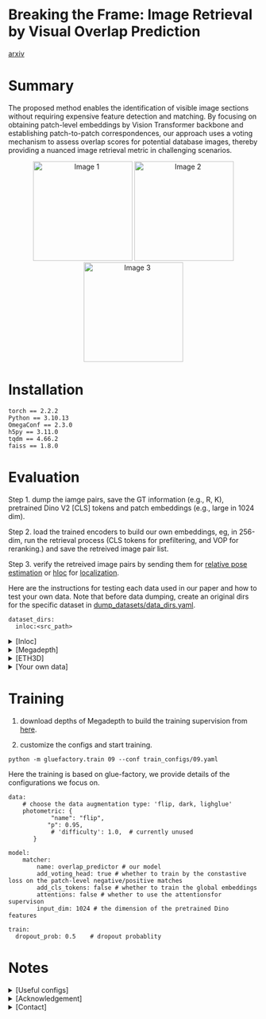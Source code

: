 # Breaking the Frame: Image Retrieval by Visual Overlap Prediction

[arxiv]()

# Summary
The proposed method enables the identification of visible image sections without requiring expensive feature detection and matching. 
    By focusing on obtaining patch-level embeddings by Vision Transformer backbone and establishing patch-to-patch correspondences, our approach uses a voting mechanism to assess overlap scores for potential database images, thereby providing a nuanced image retrieval metric in challenging scenarios.

<p align="center">
  <img src="https://cmp.felk.cvut.cz/~weitong/vop/demo_756.png"  alt="Image 1" width="200"/>
  <img src="https://cmp.felk.cvut.cz/~weitong/vop/demo_378.png"  alt="Image 2" width="200"/>
  <img src="https://cmp.felk.cvut.cz/~weitong/vop/demo_189.png"  alt="Image 3" width="200"/>
</p>

# Installation
```
torch == 2.2.2
Python == 3.10.13
OmegaConf == 2.3.0
h5py == 3.11.0
tqdm == 4.66.2
faiss == 1.8.0
```
# Evaluation

Step 1. dump the iamge pairs, save the GT information (e.g., R, K), pretrained Dino V2 [CLS] tokens and patch embeddings (e.g., large in 1024 dim). 

Step 2. load the trained encoders to build our own embeddings, eg, in 256-dim, run the retrieval process (CLS tokens for prefiltering, and VOP for reranking.) and save the retreived image pair list.

Step 3. verify the retreived image pairs by sending them for [relative pose estimation](relative_pose.py) or [hloc](https://github.com/cvg/Hierarchical-Localization.git) for [localization](inloc_localization.py).

Here are the instructions for testing each data used in our paper and how to test your own data. 
Note that before data dumping, create an original dirs for the specific dataset in [dump_datasets/data_dirs.yaml](dump_datasets/data_dirs.yaml).

```
dataset_dirs:
  inloc:<src_path>
```
<details>
<summary>[Inloc]</summary>

1. download the [cutouts](https://data.ciirc.cvut.cz/public/projects/2020VisualLocalization/InLoc/cutouts.tar.gz) (db images) and format the data to database/cutouts/; download the [query images](https://data.ciirc.cvut.cz/public/projects/2020VisualLocalization/InLoc/queries/iphone7.tar.gz) into query/iphone7/.
2. dump the data and perform image retrieval to get the most overlapping image list. (top-40 on InLoc)
```
python dump_data.py -ds inloc 
python retrieve.py -ds inloc -k 40 -m 09 -v 3 -r 0.3 -pre 100 -cls 1
```
3. install and run [hloc](https://github.com/cvg/Hierarchical-Localization.git) to localize the query images.
```
python inloc_localization.py --loc_pairs outputs/inloc/09/cls_100/top40_overlap_pairs_w_auc.txt -m 09 -ds inloc
```
4. submit the result poses to the [long-term visual localization benchmark](https://www.visuallocalization.net/). 


</details>

<details>
<summary>[Megadepth]</summary>

1. download the data from glue-factory: [images](https://cvg-data.inf.ethz.ch/megadepth/Undistorted_SfM.tar.gz), [scene_info](https://cvg-data.inf.ethz.ch/megadepth/scene_info.tar.gz).

2. dump the data and perform image retrieval to get the most overlapping image list.
```
python dump_data.py -ds megadepth 
python register.py -k 5 -m 09 -v 4 -r 0.2 -pre 20 -cls 1 -ds megadepth
```

3. run RANSAC on those pairs to estimate relative poses.
```
python relative_pose.py -k 5 -m 09 -v 4 -r 0.2 -pre 20 -cls 1 -ds megadepth
```

</details>

<details>
<summary>[ETH3D]</summary>

1. download [ETH3D](https://cvg-data.inf.ethz.ch/SOLD2/SOLD2_ETH3D_undistorted/ETH3D_undistorted.zip) data (5.6G).
2. dump the data and perform image retrieval to get the most overlapping image list.

```
python dump_data.py -ds eth3d 
python register.py -k 5 -m 09 -v 3 -r 0.3 -pre 20 -cls 1 -ds eth3d
```

3. run RANSAC on those pairs to estimate relative poses.

```
python relative_pose.py -k 5 -m 09 -v 4 -r 0.2 -pre 20 -cls 1 -ds eth3d
```
</details>


<details>
<summary>[Your own data]</summary>

1. specify the data dir of your data in [data_dirs.yaml](dump_datasets/data_dirs.yaml), and put the dump script into [here](vop/dump_datasets) to load the images, scene infomation (K, pose, etc.), and query and data base image lists if needed. 

2. run [retrieve.py](retrieve.py) to retrieve the queries if there are query and db images split; while [register.py](register.py) is the case we retrieve each image in the pool from the rest. 

3. run [relative_pose.py](relative_pose.py) for relative pose estimation; or [inloc_localization.py](inloc_localization.py) to localize the queries by the retrieved db images. 

</details>



# Training

1. download depths of Megadepth to build the training supervision from [here](https://cvg-data.inf.ethz.ch/megadepth/depth_undistorted.tar.gz).

2. customize the configs and start training.

```
python -m gluefactory.train 09 --conf train_configs/09.yaml
```

Here the training is based on glue-factory, we provide details of the configurations we focus on. 
```
data:
    # choose the data augmentation type: 'flip, dark, lighglue'
    photometric: {
            "name": "flip",
           "p": 0.95,
            # 'difficulty': 1.0,  # currently unused
       }

model:
    matcher:
        name: overlap_predictor # our model
        add_voting_head: true # whether to train by the constastive loss on the patch-level negative/positive matches
        add_cls_tokens: false # whether to train the global embeddings
        attentions: false # whether to use the attentionsfor supervison
        input_dim: 1024 # the dimension of the pretrained Dino features

train:
  dropout_prob: 0.5    # dropout probablity

```
# Notes
<details>
<summary>[Useful configs]</summary>

```
--radius, radius for radius knn search
--cls, default=0, whether to use CLS tokens as prefilter
--pre_filter', default=20, the number of db images prefiltered for reranking.
--weighted, default=1, whether to use TF-IDF weights for voting scores.
--vote, vote methods.
--k', top-k retrievals.
--overwrite', for data redump.
```
</details>

<details>
<summary>[Acknowledgement]</summary>
</details>

<details>
<summary>[Contact]</summary>
Contact me at weitongln@gmail.com or weitong@fel.cvut.cz
</details>